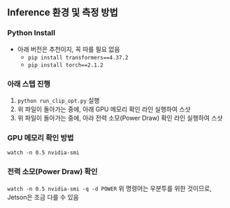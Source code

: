 ## Inference 환경 및 측정 방법

### Python Install 
- 아래 버전은 추천이지, 꼭 따를 필요 없음 
  - ```pip install transformers==4.37.2```
  - ```pip install torch==2.1.2``` 

### 아래 스텝 진행 
1. ```python run_clip_opt.py``` 실행
2. 위 파일이 돌아가는 중에, 아래 GPU 메모리 확인 라인 실행하여 스샷
3. 위 파일이 돌아가는 중에, 아랴 전력 소모(Power Draw) 확인 라인 실행하여 스샷 

### GPU 메모리 확인 방법 
```watch -n 0.5 nvidia-smi``` 

### 전력 소모(Power Draw) 확인
```watch -n 0.5 nvidia-smi -q -d POWER```
위 명령어는 우분투를 위한 것이므로, Jetson은 조금 다를 수 있음
